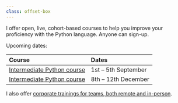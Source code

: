 ```yaml
---
class: offset-box
---
```


I offer open, live, cohort-based courses to help you improve your proficiency with the Python language.
Anyone can sign-up.

Upcoming dates:

| Course | Dates |
| :- | :- |
| [Intermediate Python course](#intermediate-python-course) | 1st – 5th September |
| [Intermediate Python course](#intermediate-python-course) | 8th – 12th December |

I also offer [corporate trainings for teams, both remote and in-person](/training).
